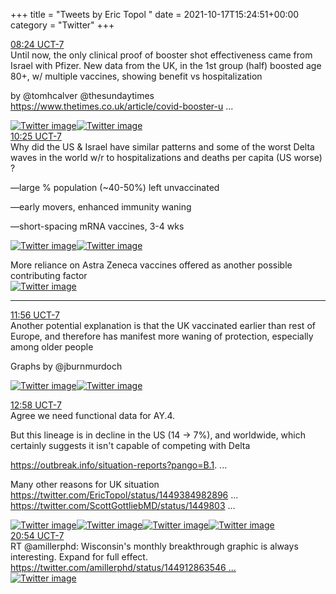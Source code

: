 +++
title = "Tweets by Eric Topol " 
date = 2021-10-17T15:24:51+00:00
category = "Twitter"
+++
<div class="tweet"> 
<div class="profile"> 
<a href="https://twitter.com/erictopol/status/1449758312686178305" target="_blank" rel="noreferer">08:24 UCT-7</a> 
</div> 
<div class="content"> 
Until now, the only clinical proof of booster shot effectiveness came from Israel with Pfizer. New data from the UK, in the 1st group (half) boosted age 80+, w/ multiple vaccines, showing benefit vs hospitalization

by @tomhcalver @thesundaytimes <a href="https://www.thetimes.co.uk/article/covid-booster-uptake-among-the-over-80s-could-be-too-sluggish-to-prevent-overcrowded-hospitals-5mw2w0jm9" target="_blank" rel="noreferer">https://www.thetimes.co.uk/article/covid-booster-u ...</a> 
 </div> 
<a href="/twitter/erictopol/images/FB6QtyGVkAwcTIm.jpg"  ><img src="/twitter/erictopol/images/FB6QtyGVkAwcTIm.jpg" alt="Twitter image" ></img></a><a href="/twitter/erictopol/images/FB6RfntVkAAq-po.jpg"  ><img src="/twitter/erictopol/images/FB6RfntVkAAq-po.jpg" alt="Twitter image" ></img></a></div> 
<div class="tweet"> 
<div class="profile"> 
<a href="https://twitter.com/erictopol/status/1449788735436967941" target="_blank" rel="noreferer">10:25 UCT-7</a> 
</div> 
<div class="content"> 
Why did the US &amp; Israel have similar patterns and some of the worst Delta waves in the world w/r to hospitalizations and deaths per capita (US worse) ?

—large % population (~40-50%) left unvaccinated

—early movers, enhanced immunity waning

—short-spacing mRNA vaccines, 3-4 wks </div> 
<a href="/twitter/erictopol/images/FB6tm_JVIAAjW4z.jpg"  ><img src="/twitter/erictopol/images/FB6tm_JVIAAjW4z.jpg" alt="Twitter image" ></img></a><a href="/twitter/erictopol/images/FB6tqLyVkAg-3iK.jpg"  ><img src="/twitter/erictopol/images/FB6tqLyVkAg-3iK.jpg" alt="Twitter image" ></img></a></div> 
<div class="thread"> 
<div class="thread-content"> 
More reliance on Astra Zeneca vaccines offered as another possible contributing factor </div> 
<a href="/twitter/erictopol/images/FB1ChhqUYAMaLUJ.jpg"  ><img src="/twitter/erictopol/images/FB1ChhqUYAMaLUJ.jpg" alt="Twitter image" ></img></a><hr><div class="profile"> 
<a href="https://twitter.com/erictopol/status/1449811598462242819" target="_blank" rel="noreferer">11:56 UCT-7</a> 
</div> 
<div class="content"> 
Another potential explanation is that the UK vaccinated earlier than rest of Europe, and therefore has manifest more waning of protection, especially among older people

Graphs by @jburnmurdoch </div> 
<a href="/twitter/erictopol/images/FB7Dg7PUYAUh-KG.png"  ><img src="/twitter/erictopol/images/FB7Dg7PUYAUh-KG.png" alt="Twitter image" ></img></a><a href="/twitter/erictopol/images/FB7DvXbUcAA6DM4.png"  ><img src="/twitter/erictopol/images/FB7DvXbUcAA6DM4.png" alt="Twitter image" ></img></a></div> 
<div class="tweet"> 
<div class="profile"> 
<a href="https://twitter.com/erictopol/status/1449827103168339968" target="_blank" rel="noreferer">12:58 UCT-7</a> 
</div> 
<div class="content"> 
Agree we need functional data for AY.4.

But this lineage is in decline in the US (14 -&gt; 7%), and worldwide, which certainly suggests it isn't capable of competing with Delta 

<a href="https://outbreak.info/situation-reports?pango=B.1.621" target="_blank" rel="noreferer">https://outbreak.info/situation-reports?pango=B.1. ...</a> 


Many other reasons for UK situation <a href="https://twitter.com/EricTopol/status/1449384982896525314" target="_blank" rel="noreferer">https://twitter.com/EricTopol/status/1449384982896 ...</a> 
  <a href="https://twitter.com/ScottGottliebMD/status/1449803423906418691" target="_blank" rel="noreferer">https://twitter.com/ScottGottliebMD/status/1449803 ...</a> 
</div> 
<a href="/twitter/erictopol/images/FB7Re87UcAAsZYU.jpg"  ><img src="/twitter/erictopol/images/FB7Re87UcAAsZYU.jpg" alt="Twitter image" ></img></a><a href="/twitter/erictopol/images/FB7RglqVkAA3Ep1.jpg"  ><img src="/twitter/erictopol/images/FB7RglqVkAA3Ep1.jpg" alt="Twitter image" ></img></a><a href="/twitter/erictopol/images/FB7RiGlUYAEEdAR.jpg"  ><img src="/twitter/erictopol/images/FB7RiGlUYAEEdAR.jpg" alt="Twitter image" ></img></a><a href="/twitter/erictopol/images/FB7RyLtVQAIdnCe.jpg"  ><img src="/twitter/erictopol/images/FB7RyLtVQAIdnCe.jpg" alt="Twitter image" ></img></a></div> 
<div class="tweet"> 
<div class="profile"> 
<a href="https://twitter.com/erictopol/status/1449946904675041285" target="_blank" rel="noreferer">20:54 UCT-7</a> 
</div> 
<div class="content"> 
RT @amillerphd: Wisconsin's monthly breakthrough graphic is always interesting. Expand for full effect. <a href="https://twitter.com/amillerphd/status/1449128635466752002" target="_blank" rel="noreferer">https://twitter.com/amillerphd/status/144912863546 ...</a> 
</div> 
<a href="/twitter/erictopol/images/FBxW0HBXEAEqljv.jpg"  ><img src="/twitter/erictopol/images/FBxW0HBXEAEqljv.jpg" alt="Twitter image" ></img></a></div> 


